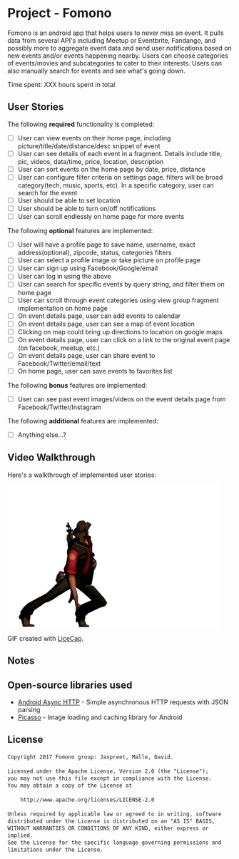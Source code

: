 # Project - Fomono

Fomono is an android app that helps users to never miss an event. It pulls data from several API's including Meetup or Eventbrite, Fandango, and possibly more to aggregate event data and send user notifications based on new events and/or events happening nearby. Users can choose categories of events/movies and subcategories to cater to their interests. Users can also manually search for events and see what's going down.

Time spent: XXX hours spent in total

## User Stories

The following **required** functionality is completed:

* [ ] User can view events on their home page, including picture/title/date/distance/desc snippet of event
* [ ] User can see details of each event in a fragment. Details include title, pic, videos, data/time, price, location, description
* [ ] User can sort events on the home page by date, price, distance
* [ ] User can configure filter criteria on settings page. filters will be broad category(tech, music, sports, etc). In a specific category, user can search for the event
* [ ] User should be able to set location
* [ ] User should be able to turn on/off notifications
* [ ] User can scroll endlessly on home page for more events

The following **optional** features are implemented:

* [ ] User will have a profile page to save name, username, exact address(optional), zipcode, status, categories filters
* [ ] User can select a profile image or take picture on profile page
* [ ] User can sign up using Facebook/Google/email
* [ ] User can log in using the above
* [ ] User can search for specific events by query string, and filter them on home page
* [ ] User can scroll through event categories using view group fragment implementation on home page
* [ ] On event details page, user can add events to calendar
* [ ] On event details page, user can see a map of event location
* [ ] Clicking on map could bring up directions to location on google maps
* [ ] On event details page, user can click on a link to the original event page (on facebook, meetup, etc.)
* [ ] On event details page, user can share event to Facebook/Twitter/email/text
* [ ] On home page, user can save events to favorites list

The following **bonus** features are implemented:

* [ ] User can see past event images/videos on the event details page from Facebook/Twitter/Instagram

The following **additional** features are implemented:

* [ ] Anything else...?

## Video Walkthrough

Here's a walkthrough of implemented user stories:

<img src='gifs/test.gif' title='Video Walkthrough' width='' alt='Video Walkthrough' />

GIF created with [LiceCap](http://www.cockos.com/licecap/).

## Notes


## Open-source libraries used

- [Android Async HTTP](https://github.com/loopj/android-async-http) - Simple asynchronous HTTP requests with JSON parsing
- [Picasso](http://square.github.io/picasso/) - Image loading and caching library for Android

## License

    Copyright 2017 Fomono group: Jaspreet, Malle, David.

    Licensed under the Apache License, Version 2.0 (the "License");
    you may not use this file except in compliance with the License.
    You may obtain a copy of the License at

        http://www.apache.org/licenses/LICENSE-2.0

    Unless required by applicable law or agreed to in writing, software
    distributed under the License is distributed on an "AS IS" BASIS,
    WITHOUT WARRANTIES OR CONDITIONS OF ANY KIND, either express or implied.
    See the License for the specific language governing permissions and
    limitations under the License.